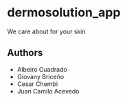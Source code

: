 # dermosolution_app
We care about for your skin

## Authors
- Albeiro Cuadrado
- Giovany Briceño 
- Cesar Chembi
- Juan Camilo Acevedo